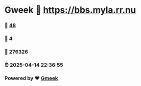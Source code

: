# Gweek :link: https://bbs.myla.rr.nu 
### :page_facing_up: [48](https://bbs.myla.rr.nu/tag.html) 
### :speech_balloon: 4 
### :hibiscus: 276326 
### :alarm_clock: 2025-04-14 22:36:55 
### Powered by :heart: [Gmeek](https://github.com/Meekdai/Gmeek)
